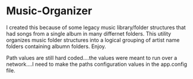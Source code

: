 # Music-Organizer
I created this because of some legacy music library/folder structures that had songs from a single album in many differnet folders. This utility organizes music folder structures into a logical grouping of artist name folders containing albumn folders. Enjoy.

Path values are still hard coded....the values were meant to run over a network....I need to make the paths configuration values in the app.config file.
